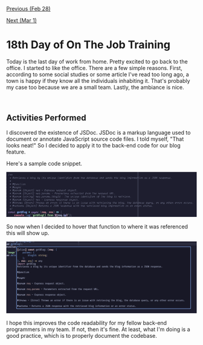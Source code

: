 [Previous (Feb 28)](./02-28-2024.md)

[Next (Mar 1)](./03-01-2024.md)

# 18th Day of On The Job Training

Today is the last day of work from home. Pretty excited to go back to the office. I
started to like the office. There are a few simple reasons. First, according to some
social studies or some article I've read too long ago, a town is happy if they know all
the individuals inhabiting it. That's probably my case too because we are a small team.
Lastly, the ambiance is nice.

<br>

## Activities Performed

I discovered the existence of JSDoc. JSDoc is a markup language used to document or
annotate JavaScript source code files. I told myself, "That looks neat!" So I decided to
apply it to the back-end code for our blog feature.

Here's a sample code snippet.

![JSDoc sample](./assets/img/JSDoc-sample.png)

So now when I decided to hover that function to where it was referenced this will show up.

![JSDoc sample 2](./assets/img/JSDoc-sample-2.png)

I hope this improves the code readability for my fellow back-end programmers in my team.
If not, then it's fine. At least, what I'm doing is a good practice, which is to properly
document the codebase.
